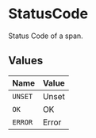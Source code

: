 # StatusCode

Status Code of a span.


## Values

| Name    | Value   |
| ------- | ------- |
| `UNSET` | Unset   |
| `OK`    | OK      |
| `ERROR` | Error   |